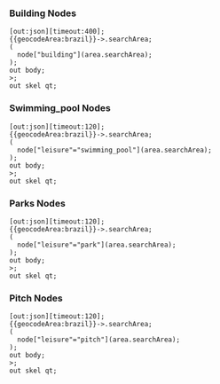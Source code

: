 ### Building Nodes
```
[out:json][timeout:400];
{{geocodeArea:brazil}}->.searchArea;
(
  node["building"](area.searchArea);
);
out body;
>;
out skel qt;
```

### Swimming_pool Nodes
```
[out:json][timeout:120];
{{geocodeArea:brazil}}->.searchArea;
(
  node["leisure"="swimming_pool"](area.searchArea);
);
out body;
>;
out skel qt;
```
### Parks Nodes
```
[out:json][timeout:120];
{{geocodeArea:brazil}}->.searchArea;
(
  node["leisure"="park"](area.searchArea);
);
out body;
>;
out skel qt;
```
### Pitch Nodes
```
[out:json][timeout:120];
{{geocodeArea:brazil}}->.searchArea;
(
  node["leisure"="pitch"](area.searchArea);
);
out body;
>;
out skel qt;
```

